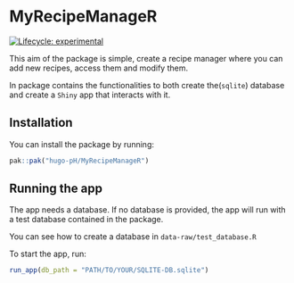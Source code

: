 
<!-- README.md is generated from README.Rmd. Please edit that file -->

# MyRecipeManageR

<!-- badges: start -->

[![Lifecycle:
experimental](https://img.shields.io/badge/lifecycle-experimental-orange.svg)](https://lifecycle.r-lib.org/articles/stages.html#experimental)
<!-- badges: end -->

This aim of the package is simple, create a recipe manager where you can
add new recipes, access them and modify them.

In package contains the functionalities to both create the(`sqlite`)
database and create a `Shiny` app that interacts with it.

## Installation

You can install the package by running:

``` r
pak::pak("hugo-pH/MyRecipeManageR")
```

## Running the app

The app needs a database. If no database is provided, the app will run
with a test database contained in the package.

You can see how to create a database in `data-raw/test_database.R`

To start the app, run:

``` r
run_app(db_path = "PATH/TO/YOUR/SQLITE-DB.sqlite")
```
